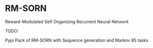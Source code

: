 # RM-SORN
Reward-Modulated Self Organizing Recurrent Neural Network

TODO: 

Pypi Pack of RM-SORN with Sequence generation and Markov 85 tasks
